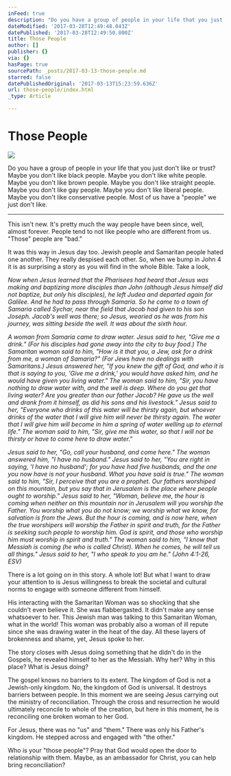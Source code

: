 ```yaml
---
inFeed: true
description: "Do you have a group of people in your life that you just don't like or trust? Maybe you don't like black people. Maybe you don't like white people. Maybe you don't like brown people. Maybe you don't like straight people. Maybe you don't like gay people. Maybe you don't like liberal people. Maybe you don't like conservative people. Most of us have a \"people\" we just don't like.\_"
dateModified: '2017-03-28T12:49:48.043Z'
datePublished: '2017-03-28T12:49:50.800Z'
title: Those People
author: []
publisher: {}
via: {}
hasPage: true
sourcePath: _posts/2017-03-13-those-people.md
starred: false
datePublishedOriginal: '2017-03-13T15:23:59.636Z'
url: those-people/index.html
_type: Article

---
```

# Those People
![](https://the-grid-user-content.s3-us-west-2.amazonaws.com/7295783d-e79c-49c0-9373-1fc1e123c4f8.jpg)

Do you have a group of people in your life that you just don't like or trust? Maybe you don't like black people. Maybe you don't like white people. Maybe you don't like brown people. Maybe you don't like straight people. Maybe you don't like gay people. Maybe you don't like liberal people. Maybe you don't like conservative people. Most of us have a "people" we just don't like. 

---

This isn't new. It's pretty much the way people have been since, well, almost forever. People tend to not like people who are different from us. "Those" people are "bad." 

It was this way in Jesus day too. Jewish people and Samaritan people hated one another. They really despised each other. So, when we bump in John 4 it is as surprising a story as you will find in the whole Bible. Take a look, 

_Now when Jesus learned that the Pharisees had heard that Jesus was making and baptizing more disciples than John (although Jesus himself did not baptize, but only his disciples), he left Judea and departed again for Galilee. And he had to pass through Samaria. So he came to a town of Samaria called Sychar, near the field that Jacob had given to his son Joseph. Jacob's well was there; so Jesus, wearied as he was from his journey, was sitting beside the well. It was about the sixth hour._

_A woman from Samaria came to draw water. Jesus said to her, "Give me a drink." (For his disciples had gone away into the city to buy food.) The Samaritan woman said to him, "How is it that you, a Jew, ask for a drink from me, a woman of Samaria?" (For Jews have no dealings with Samaritans.) Jesus answered her, "If you knew the gift of God, and who it is that is saying to you, 'Give me a drink,' you would have asked him, and he would have given you living water." The woman said to him, "Sir, you have nothing to draw water with, and the well is deep. Where do you get that living water? Are you greater than our father Jacob? He gave us the well and drank from it himself, as did his sons and his livestock." Jesus said to her, "Everyone who drinks of this water will be thirsty again, but whoever drinks of the water that I will give him will never be thirsty again. The water that I will give him will become in him a spring of water welling up to eternal life." The woman said to him, "Sir, give me this water, so that I will not be thirsty or have to come here to draw water."_

_Jesus said to her, "Go, call your husband, and come here." The woman answered him, "I have no husband." Jesus said to her, "You are right in saying, 'I have no husband'; for you have had five husbands, and the one you now have is not your husband. What you have said is true." The woman said to him, "Sir, I perceive that you are a prophet. Our fathers worshiped on this mountain, but you say that in Jerusalem is the place where people ought to worship." Jesus said to her, "Woman, believe me, the hour is coming when neither on this mountain nor in Jerusalem will you worship the Father. You worship what you do not know; we worship what we know, for salvation is from the Jews. But the hour is coming, and is now here, when the true worshipers will worship the Father in spirit and truth, for the Father is seeking such people to worship him. God is spirit, and those who worship him must worship in spirit and truth." The woman said to him, "I know that Messiah is coming (he who is called Christ). When he comes, he will tell us all things." Jesus said to her, "I who speak to you am he." (John 4:1-26, ESV)_

There is a lot going on in this story. A whole lot! But what I want to draw your attention to is Jesus willingness to break the societal and cultural norms to engage with someone different from himself. 

His interacting with the Samaritan Woman was so shocking that she couldn't even believe it. She was flabbergasted. It didn't make any sense whatsoever to her. This Jewish man was talking to this Samaritan Woman, what in the world! This woman was probably also a woman of ill repute since she was drawing water in the heat of the day. All these layers of brokenness and shame, yet, Jesus spoke to her. 

The story closes with Jesus doing something that he didn't do in the Gospels, he revealed himself to her as the Messiah. Why her? Why in this place? What is Jesus doing? 

The gospel knows no barriers to its extent. The kingdom of God is not a Jewish-only kingdom. No, the kingdom of God is universal. It destroys barriers between people. In this moment we are seeing Jesus carrying out the ministry of reconciliation. Through the cross and resurrection he would ultimately reconcile to whole of the creation, but here in this moment, he is reconciling one broken woman to her God. 

For Jesus, there was no "us" and "them." There was only his Father's kingdom. He stepped across and engaged with "the other." 

Who is your "those people"? Pray that God would open the door to relationship with them. Maybe, as an ambassador for Christ, you can help bring reconciliation?